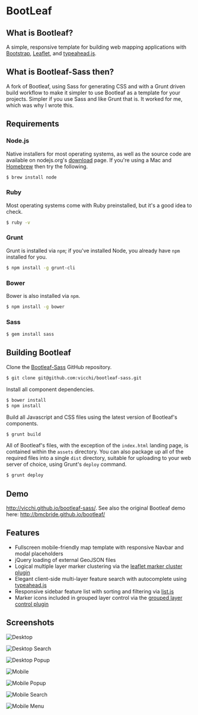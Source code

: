 # BootLeaf

## What is Bootleaf?

A simple, responsive template for building web mapping applications with [Bootstrap](http://getbootstrap.com/), [Leaflet](http://leafletjs.com/), and [typeahead.js](http://twitter.github.io/typeahead.js/).

## What is Bootleaf-Sass then?

A fork of Bootleaf, using Sass for generating CSS and with a Grunt driven build workflow to make it simpler to use Bootleaf as a template for your projects. Simpler if you use Sass and like Grunt that is. It worked for me, which was why I wrote this.

## Requirements

### Node.js

Native installers for most operating systems, as well as the source code are available on nodejs.org's [download](https://nodejs.org/download/) page. If you're using a Mac and [Homebrew](http://brew.sh/) then try the following.

```bash
$ brew install node
```

### Ruby

Most operating systems come with Ruby preinstalled, but it's a good idea to check.

```bash
$ ruby -v
```

### Grunt

Grunt is installed via `npm`; if you've installed Node, you already have `npm` installed for you.

```bash
$ npm install -g grunt-cli
```

### Bower

Bower is also installed via `npm`.

```bash
$ npm install -g bower
```

### Sass

```bash
$ gem install sass
```

## Building Bootleaf

Clone the [Bootleaf-Sass](https://github.com/vicchi/bootleaf-sass) GitHub repository.

```bash
$ git clone git@github.com:vicchi/bootleaf-sass.git
```

Install all component dependencies.

```bash
$ bower install
$ npm install
```

Build all Javascript and CSS files using the latest version of Bootleaf's components.

```bash
$ grunt build
```

All of Bootleaf's files, with the exception of the `index.html` landing page, is contained within the `assets` directory. You can also package up all of the required files into a single `dist` directory, suitable for uploading to your web server of choice, using Grunt's `deploy` command.

```bash
$ grunt deploy
```


## Demo

http://vicchi.github.io/bootleaf-sass/. See also the original Bootleaf demo here: http://bmcbride.github.io/bootleaf/

## Features
* Fullscreen mobile-friendly map template with responsive Navbar and modal placeholders
* jQuery loading of external GeoJSON files
* Logical multiple layer marker clustering via the [leaflet marker cluster plugin](https://github.com/Leaflet/Leaflet.markercluster)
* Elegant client-side multi-layer feature search with autocomplete using [typeahead.js](http://twitter.github.io/typeahead.js/)
* Responsive sidebar feature list with sorting and filtering via [list.js](http://listjs.com/)
* Marker icons included in grouped layer control via the [grouped layer control plugin](https://github.com/ismyrnow/Leaflet.groupedlayercontrol)

## Screenshots

![Desktop](http://bmcbride.github.io/bootleaf/screenshots/bootleaf-desktop1.png)

![Desktop Search](http://bmcbride.github.io/bootleaf/screenshots/bootleaf-desktop2.png)

![Desktop Popup](http://bmcbride.github.io/bootleaf/screenshots/bootleaf-desktop3.png)

![Mobile](http://bmcbride.github.io/bootleaf/screenshots/bootleaf-mobile1.png)

![Mobile Popup](http://bmcbride.github.io/bootleaf/screenshots/bootleaf-mobile2.png)

![Mobile Search](http://bmcbride.github.io/bootleaf/screenshots/bootleaf-mobile3.png)

![Mobile Menu](http://bmcbride.github.io/bootleaf/screenshots/bootleaf-mobile4.png)
